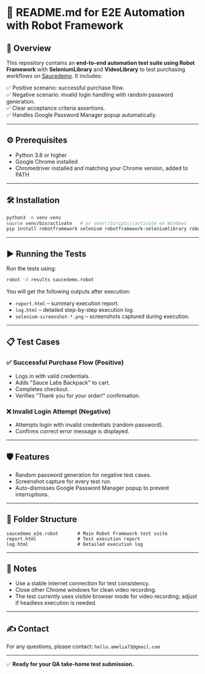 # 📄 README.md for E2E Automation with Robot Framework

## 🚀 Overview
This repository contains an **end-to-end automation test suite using Robot Framework** with **SeleniumLibrary** and **VideoLibrary** to test purchasing workflows on [Saucedemo](https://www.saucedemo.com/). It includes:

✅ Positive scenario: successful purchase flow.  
✅ Negative scenario: invalid login handling with random password generation.  
✅ Clear acceptance criteria assertions.  
✅ Handles Google Password Manager popup automatically.

---

## ⚙️ Prerequisites
- Python 3.8 or higher
- Google Chrome installed
- Chromedriver installed and matching your Chrome version, added to PATH

---

## 🛠️ Installation
```bash
python3 -m venv venv
source venv/bin/activate   # or venv\\Scripts\\activate on Windows
pip install robotframework selenium robotframework-seleniumlibrary robotframework-video-library opencv-python
```

---

## ▶️ Running the Tests
Run the tests using:
```bash
robot -d results saucedemo.robot
```

You will get the following outputs after execution:
- `report.html` – summary execution report.
- `log.html` – detailed step-by-step execution log.
- `selenium-screenshot-*.png` – screenshots captured during execution.

---

## 📋 Test Cases
### ✅ Successful Purchase Flow (Positive)
- Logs in with valid credentials.
- Adds "Sauce Labs Backpack" to cart.
- Completes checkout.
- Verifies "Thank you for your order!" confirmation.

### ❌ Invalid Login Attempt (Negative)
- Attempts login with invalid credentials (random password).
- Confirms correct error message is displayed.

---

## 🛡️ Features
- Random password generation for negative test cases.
- Screenshot capture for every test run.
- Auto-dismisses Google Password Manager popup to prevent interruptions.

---

## 📂 Folder Structure
```
saucedemo_e2e.robot       # Main Robot Framework test suite
report.html               # Test execution report
log.html                  # Detailed execution log
```

---

## 🙌 Notes
- Use a stable internet connection for test consistency.
- Close other Chrome windows for clean video recording.
- The test currently uses visible browser mode for video recording; adjust if headless execution is needed.

---

## ✍️ Contact
For any questions, please contact: `hello.amelia73@gmail.com`

---

✅ **Ready for your QA take-home test submission.**
